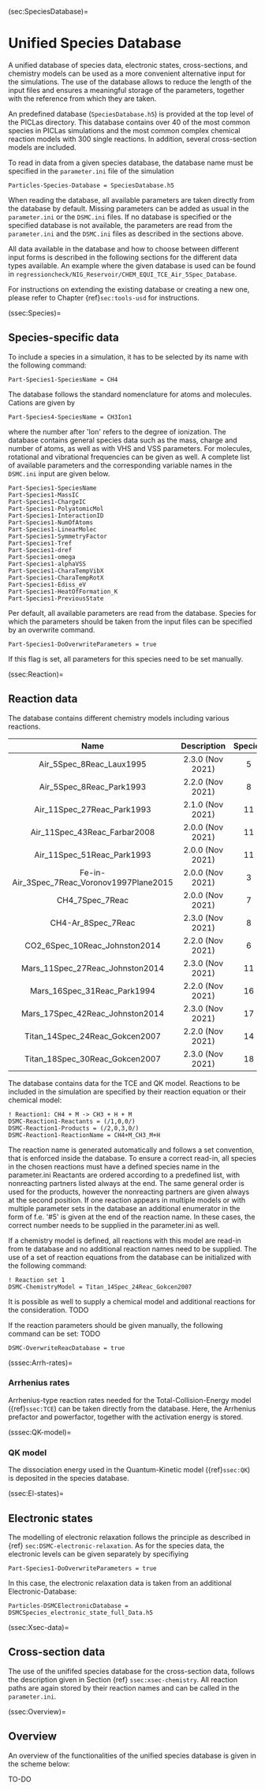 (sec:SpeciesDatabase)=
# Unified Species Database

A unified database of species data, electronic states, cross-sections, and chemistry models can be used as a more convenient alternative input for the simulations. The use of the database allows to reduce the length of the input files and ensures a meaningful storage of the parameters, together with the reference from which they are taken.

An predefined database (`SpeciesDatabase.h5`) is provided at the top level of the PICLas directory. This database contains over 40 of the most common species in PICLas simulations and the most common complex chemical reaction models with 300 single reactions. In addition, several cross-section models are included.

To read in data from a given species database, the database name must be specified in the `parameter.ini` file of the simulation

    Particles-Species-Database = SpeciesDatabase.h5

When reading the database, all available parameters are taken directly from the database by default. Missing parameters can be added as usual in the `parameter.ini` or the `DSMC.ini` files. If no database is specified or the specified database is not available, the parameters are read from the `parameter.ini` and the `DSMC.ini` files as described in the sections above.

All data available in the database and how to choose between different input forms is described in the following sections for the different data types available. An example where the given database is used can be found in `regressioncheck/NIG_Reservoir/CHEM_EQUI_TCE_Air_5Spec_Database`.

For instructions on extending the existing database or creating a new one, please refer to Chapter {ref}`sec:tools-usd` for instructions.

(ssec:Species)=
## Species-specific data

To include a species in a simulation, it has to be selected by its name with the following command:

    Part-Species1-SpeciesName = CH4

The database follows the standard nomenclature for atoms and molecules. Cations are given by 

    Part-Species4-SpeciesName = CH3Ion1

where the number after 'Ion' refers to the degree of ionization. The database contains general species data such as the mass, charge and number of atoms, as well as with VHS and VSS parameters. For molecules, rotational and vibrational frequencies can be given as well. A complete list of available parameters and the corresponding variable names in the `DSMC.ini` input are given below. 

    Part-Species1-SpeciesName
    Part-Species1-MassIC
    Part-Species1-ChargeIC
    Part-Species1-PolyatomicMol
    Part-Species1-InteractionID
    Part-Species1-NumOfAtoms
    Part-Species1-LinearMolec
    Part-Species1-SymmetryFactor 
    Part-Species1-Tref
    Part-Species1-dref
    Part-Species1-omega
    Part-Species1-alphaVSS
    Part-Species1-CharaTempVibX 
    Part-Species1-CharaTempRotX
    Part-Species1-Ediss_eV
    Part-Species1-HeatOfFormation_K 
    Part-Species1-PreviousState

Per default, all available parameters are read from the database. Species for which the parameters should be taken from the input files can be specified by an overwrite command. 

    Part-Species1-DoOverwriteParameters = true

If this flag is set, all parameters for this species need to be set manually.

(ssec:Reaction)=
## Reaction data

The database contains different chemistry models including various reactions.

| Name                                       | Description | Species | React. | Reference |
| :----------------------------------------: |  :------------:  | :---------: |  :------: | :----: |
| Air_5Spec_8Reac_Laux1995                   | 2.3.0 (Nov 2021) |  5 |  8 | 1.12.1 |
| Air_5Spec_8Reac_Park1993                   | 2.2.0 (Nov 2021) |  8 |  8 | 1.10.5 |
| Air_11Spec_27Reac_Park1993                 | 2.1.0 (Nov 2021) | 11 | 27 | 1.10.6 |
| Air_11Spec_43Reac_Farbar2008               | 2.0.0 (Nov 2021) | 11 | 43 | 1.10.5 |
| Air_11Spec_51Reac_Park1993                 | 2.0.0 (Nov 2021) | 11 | 51 | 1.10.5 |
| Fe-in-Air_3Spec_7Reac_Voronov1997Plane2015 | 2.0.0 (Nov 2021) |  3 |  7 | 1.10.5 |
| CH4_7Spec_7Reac                            | 2.0.0 (Nov 2021) |  7 |  7 | 1.10.5 |
| CH4-Ar_8Spec_7Reac                         | 2.3.0 (Nov 2021) |  8 |  7 | 1.12.1 |
| CO2_6Spec_10Reac_Johnston2014              | 2.2.0 (Nov 2021) |  6 | 10 | 1.10.5 |
| Mars_11Spec_27Reac_Johnston2014            | 2.3.0 (Nov 2021) | 11 | 27 | 1.12.1 |
| Mars_16Spec_31Reac_Park1994                | 2.2.0 (Nov 2021) | 16 | 31 | 1.10.5 |
| Mars_17Spec_42Reac_Johnston2014            | 2.3.0 (Nov 2021) | 17 | 42 | 1.12.1 |
| Titan_14Spec_24Reac_Gokcen2007             | 2.2.0 (Nov 2021) | 14 | 24 | 1.10.5 |
| Titan_18Spec_30Reac_Gokcen2007             | 2.3.0 (Nov 2021) | 18 | 30 | 1.12.1 |

The database contains data for the TCE and QK model. Reactions to be included in the simulation are specified by their reaction equation or their chemical model:

    ! Reaction1: CH4 + M -> CH3 + H + M 
    DSMC-Reaction1-Reactants = (/1,0,0/)
    DSMC-Reaction1-Products = (/2,0,3,0/)
    DSMC-Reaction1-ReactionName = CH4+M_CH3_M+H
    
The reaction name is generated automatically and follows a set convention, that is enforced inside the database. To ensure a correct read-in, all species in the chosen reactions must have a defined species name in the parameter.ini Reactants are ordered according to a predefined list, with nonreacting partners listed always at the end. The same general order is used for the products, however the nonreacting partners are given always at the second position. If one reaction appears in multiple models or with multiple parameter sets in the database an additional enumerator in the form of f.e. '#5' is given at the end of the reaction name. In these cases, the correct number needs to be supplied in the parameter.ini as well.

If a chemistry model is defined, all reactions with this model are read-in from te database and no additional reaction names need to be supplied. The use of a set of reaction equations from the database can be initialized with the following command:

    ! Reaction set 1
    DSMC-ChemistryModel = Titan_14Spec_24Reac_Gokcen2007
    
It is possible as well to supply a chemical model and additional reactions for the consideration. TODO

If the reaction parameters should be given manually, the following command can be set: TODO

    DSMC-OverwriteReacDatabase = true

(sssec:Arrh-rates)=
### Arrhenius rates

Arrhenius-type reaction rates needed for the Total-Collision-Energy model ({ref}`ssec:TCE`) can be taken directly from the database. Here, the Arrhenius prefactor and powerfactor, together with the activation energy is stored. 

(sssec:QK-model)=
### QK model

The dissociation energy used in the Quantum-Kinetic model ({ref}`ssec:QK`) is deposited in the species database.

(ssec:El-states)=
## Electronic states

The modelling of electronic relaxation follows the principle as described in {ref} `sec:DSMC-electronic-relaxation`.  As for the species data, the electronic levels can be given separately by specifiying 

    Part-Species1-DoOverwriteParameters = true
    
In this case, the electronic relaxation data is taken from an additional Electronic-Database:

    Particles-DSMCElectronicDatabase = DSMCSpecies_electronic_state_full_Data.h5
 

(ssec:Xsec-data)=
## Cross-section data

The use of the unififed species database for the cross-section data, follows the description given in Section {ref} `ssec:xsec-chemistry`. All reaction paths are again stored by their reaction names and can be called in the `parameter.ini`.

(ssec:Overview)=
## Overview

An overview of the functionalities of the unified species database is given in the scheme below:

TO-DO


